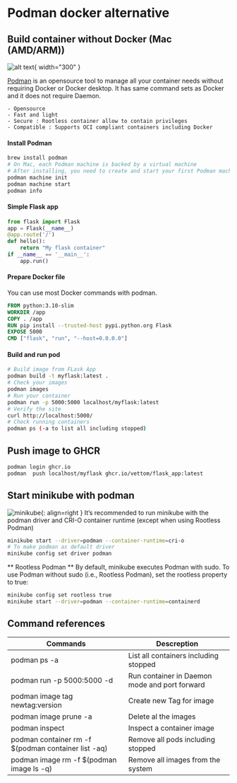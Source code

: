 # Podman docker alternative

## Build container without Docker (Mac (AMD/ARM))
![alt text](https://vettom-images.s3.eu-west-1.amazonaws.com/generic/podman.png "podman logo"){ width="300" }

[Podman](https://podman.io/) is an opensource tool to manage all your container needs without requiring Docker or Docker desktop. It has same command sets as Docker and it does not require Daemon.

    - Opensource
    - Fast and light
    - Secure : Rootless container allow to contain privileges
    - Compatible : Supports OCI compliant containers including Docker

#### Install Podman 
```bash
brew install podman
# On Mac, each Podman machine is backed by a virtual machine
# After installing, you need to create and start your first Podman machine
podman machine init
podman machine start
podman info
```
#### Simple Flask app
```python
from flask import Flask
app = Flask(__name__)
@app.route('/')
def hello():
    return "My flask container"
if __name__ == '__main__':
    app.run()
```
#### Prepare Docker file
You can use most Docker commands with podman. 
```dockerfile
FROM python:3.10-slim
WORKDIR /app
COPY . /app
RUN pip install --trusted-host pypi.python.org Flask
EXPOSE 5000
CMD ["flask", "run", "--host=0.0.0.0"]
```
#### Build and run pod
```bash
# Build image from FLask App
podman build -t myflask:latest .
# Check your images
podman images
# Run your container
podman run -p 5000:5000 localhost/myflask:latest 
# Verify the site
curl http://localhost:5000/
# Check running containers
podman ps (-a to list all including stopped)
```

## Push image to GHCR
```bash
podman login ghcr.io
podman  push localhost/myflask ghcr.io/vettom/flask_app:latest
```

## Start minikube with podman

![minikube](https://vettom-images.s3.eu-west-1.amazonaws.com/kubernetes/minikube.png){:  align=right }
It’s recommended to run minikube with the podman driver and CRI-O container runtime (except when using Rootless Podman)
```bash
minikube start --driver=podman --container-runtime=cri-o
# To make podman as default driver
minikube config set driver podman
```
** Rootless Podman **
By default, minikube executes Podman with sudo. To use Podman without sudo (i.e., Rootless Podman), set the rootless property to true:
```bash
minikube config set rootless true
minikube start --driver=podman --container-runtime=containerd
```

## Command references
| Commands | Descreption | 
| ------------- | ------------- |
|podman ps -a|List all containers including stopped|
|podman run -p 5000:5000 -d <image> | Run container in Daemon mode and port forward|
|podman image tag <imageid> newtag:version|Create new Tag for image|
|podman image prune -a| Delete al the images|
|podman inspect <imageID>| Inspect a container image|
|podman container rm -f $(podman container list -aq)|Remove all pods including stopped|
|podman image rm -f $(podman image ls -q)|Remove all images from the system|
